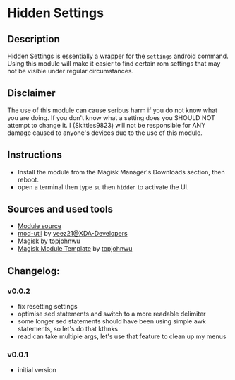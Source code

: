 # Hidden Settings

## Description
Hidden Settings is essentially a wrapper for the `settings` android command.
Using this module will make it easier to find certain rom settings that may not be visible under regular circumstances.

## Disclaimer
The use of this module can cause serious harm if you do not know what you are doing.
If you don't know what a setting does you SHOULD NOT attempt to change it.
I (Skittles9823) will not be responsible for ANY damage caused to anyone's devices due to the use of this module.

## Instructions
- Install the module from the Magisk Manager's Downloads section, then reboot.
- open a terminal then type `su` then `hidden` to activate the UI.

## Sources and used tools
- [Module source](https://github.com/skittles9823/hidden-settings)
- [mod-util](https://github.com/veez21/mod-util) by [veez21@XDA-Developers](https://forum.xda-developers.com/member.php?u=7296895)
- [Magisk](https://github.com/topjohnwu/Magisk) by [topjohnwu](https://forum.xda-developers.com/member.php?u=4470081)
- [Magisk Module Template](https://github.com/topjohnwu/magisk-module-template) by [topjohnwu](https://forum.xda-developers.com/member.php?u=4470081)

## Changelog:
### v0.0.2
- fix resetting settings
- optimise sed statements and switch to a more readable delimiter
- some longer sed statements should have been using simple awk statements, so let's do that kthnks
- read can take multiple args, let's use that feature to clean up my menus

### v0.0.1
- initial version
